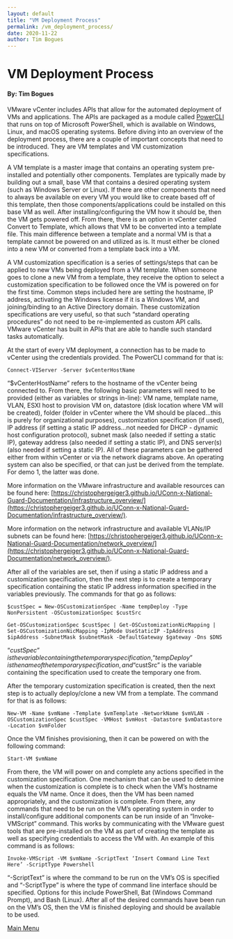 ```yaml
---
layout: default
title: "VM Deployment Process"
permalink: /vm_deployment_process/
date: 2020-11-22
author: Tim Bogues
---
```

# VM Deployment Process
#### By: Tim Bogues
VMware vCenter includes APIs that allow for the automated deployment of VMs and applications. The APIs are packaged as a module called [PowerCLI](https://code.vmware.com/docs/12648/powercli-12-1-0-user-s-guide) that runs on top of Microsoft PowerShell, which is available on Windows, Linux, and macOS operating systems. Before diving into an overview of the deployment process, there are a couple of important concepts that need to be introduced. They are VM templates and VM customization specifications.

A VM template is a master image that contains an operating system pre-installed and potentially other components. Templates are typically made by building out a small, base VM that contains a desired operating system (such as Windows Server or Linux). If there are other components that need to always be available on every VM you would like to create based off of this template, then those components/applications could be installed on this base VM as well. After installing/configuring the VM how it should be, then the VM gets powered off. From there, there is an option in vCenter called Convert to Template, which allows that VM to be converted into a template file. This main difference between a template and a normal VM is that a template cannot be powered on and utilized as is. It must either be cloned into a new VM or converted from a template back into a VM.

A VM customization specification is a series of settings/steps that can be applied to new VMs being deployed from a VM template. When someone goes to clone a new VM from a template, they receive the option to select a customization specification to be followed once the VM is powered on for the first time. Common steps included here are setting the hostname, IP address, activating the Windows license if it is a Windows VM, and joining/binding to an Active Directory domain. These customization specifications are very useful, so that such “standard operating procedures” do not need to be re-implemented as custom API calls. VMware vCenter has built in APIs that are able to handle such standard tasks automatically.

At the start of every VM deployment, a connection has to be made to vCenter using the credentials provided. The PowerCLI command for that is:
```
Connect-VIServer -Server $vCenterHostName
```
“$vCenterHostName” refers to the hostname of the vCenter being connected to. From there, the following basic parameters will need to be provided (either as variables or strings in-line): VM name, template name, VLAN, ESXI host to provision VM on, datastore (disk location where VM will be created), folder (folder in vCenter where the VM should be placed...this is purely for organizational purposes), customization specification (if used), IP address (if setting a static IP address...not needed for DHCP - dynamic host configuration protocol), subnet mask (also needed if setting a static IP), gateway address (also needed if setting a static IP), and DNS server(s) (also needed if setting a static IP). All of these parameters can be gathered either from within vCenter or via the network diagrams above. An operating system can also be specified, or that can just be derived from the template. For demo 1, the latter was done.

More information on the VMware infrastructure and available resources can be found here: [https://christophergeiger3.github.io/UConn-x-National-Guard-Documentation/infrastructure_overview/](https://christophergeiger3.github.io/UConn-x-National-Guard-Documentation/infrastructure_overview/).

More information on the network infrastructure and available VLANs/IP subnets can be found here: [https://christophergeiger3.github.io/UConn-x-National-Guard-Documentation/network_overview/](https://christophergeiger3.github.io/UConn-x-National-Guard-Documentation/network_overview/).

After all of the variables are set, then if using a static IP address and a customization specification, then the next step is to create a temporary specification containing the static IP address information specified in the variables previously. The commands for that go as follows:
```
$custSpec = New-OSCustomizationSpec -Name tempDeploy -Type NonPersistent -OSCustomizationSpec $custSrc
```
```
Get-OSCustomizationSpec $custSpec | Get-OSCustomizationNicMapping | Set-OSCustomizationNicMapping -IpMode UseStaticIP -IpAddress $ipAddress -SubnetMask $subnetMask -DefaultGateway $gateway -Dns $DNS
```
“$custSpec” is the variable containing the temporary specification, “tempDeploy” is the name of the temporary specification, and “$custSrc” is the variable containing the specification used to create the temporary one from.

After the temporary customization specification is created, then the next step is to actually deploy/clone a new VM from a template. The command for that is as follows:
```
New-VM -Name $vmName -Template $vmTemplate -NetworkName $vmVLAN -OSCustomizationSpec $custSpec -VMHost $vmHost -Datastore $vmDatastore -Location $vmFolder
```
Once the VM finishes provisioning, then it can be powered on with the following command:
```
Start-VM $vmName
```
From there, the VM will power on and complete any actions specified in the customization specification. One mechanism that can be used to determine when the customization is complete is to check when the VM’s hostname equals the VM name. Once it does, then the VM has been named appropriately, and the customization is complete. From there, any commands that need to be run on the VM’s operating system in order to install/configure additional components can be run inside of an “Invoke-VMScript” command. This works by communicating with the VMware guest tools that are pre-installed on the VM as part of creating the template as well as specifying credentials to access the VM with. An example of this command is as follows:
```
Invoke-VMScript -VM $vmName -ScriptText ‘Insert Command Line Text Here’ -ScriptType Powershell
```
“-ScriptText” is where the command to be run on the VM’s OS is specified and “-ScriptType” is where the type of command line interface should be specified. Options for this include PowerShell, Bat (Windows Command Prompt), and Bash (Linux). After all of the desired commands have been run on the VM’s OS, then the VM is finished deploying and should be available to be used.


[Main Menu](https://christophergeiger3.github.io/UConn-x-National-Guard-Documentation)